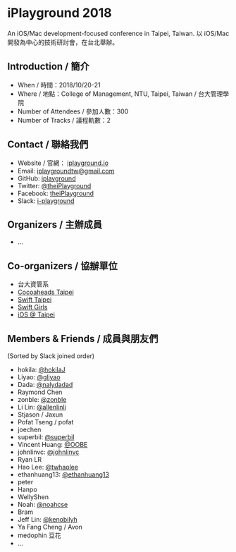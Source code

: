 # iPlayground 2018

An iOS/Mac development-focused conference in Taipei, Taiwan. 以 iOS/Mac 開發為中心的技術研討會，在台北舉辦。

## Introduction / 簡介

* When / 時間：2018/10/20-21
* Where / 地點：College of Management, NTU, Taipei, Taiwan / 台大管理學院
* Number of Attendees / 參加人數：300
* Number of Tracks / 議程軌數：2

## Contact / 聯絡我們
* Website / 官網： [iplayground.io](https://iplayground.io)
* Email: [iplaygroundtw@gmail.com](mailto:iplaygroundtw@gmail.com)
* GitHub: [iplayground](https://github.com/iplayground)
* Twitter: [@theiPlayground](https://twitter.com/theiPlayground)
* Facebook: [theiPlayground](https://www.facebook.com/theiPlayground/)
* Slack: [i-playground](https://i-playground.slack.com)

## Organizers / 主辦成員

* ...

## Co-organizers / 協辦單位

* 台大資管系
* [Cocoaheads Taipei](https://www.facebook.com/groups/cocoaheads.taipei/)
* [Swift Taipei](https://www.facebook.com/groups/1441447606106488/)
* [Swift Girls](https://www.facebook.com/groups/1260405513988915/)
* [iOS @ Taipei](https://www.facebook.com/groups/ios.taipei/)

## Members & Friends / 成員與朋友們

(Sorted by Slack joined order)

* hokila: [@hokilaJ](https://twitter.com/hokilaJ)
* Liyao: [@gliyao](https://twitter.com/gliyao)
* Dada: [@nalydadad](https://twitter.com/nalydadad) 
* Raymond Chen
* zonble: [@zonble](https://twitter.com/zonble)
* Li Lin: [@allenlinli](https://twitter.com/allenlinli)
* Stjason / Jaxun
* Pofat Tseng / pofat
* joechen
* superbil: [@superbil](https://twitter.com/superbil)
* Vincent Huang: [@OOBE](https://twitter.com/OOBE)
* johnlinvc: [@johnlinvc](https://twitter.com/johnlinvc)
* Ryan LR
* Hao Lee: [@twhaolee](https://twitter.com/twhaolee)
* ethanhuang13: [@ethanhuang13](https://twitter.com/ethanhuang13)
* peter
* Hanpo
* WellyShen
* Noah: [@noahcse](https://twitter.com/noahcse)
* Bram
* Jeff Lin: [@kenobilyh](https://twitter.com/kenobilyh)
* Ya Fang Cheng / Avon
* medophin 豆花
* ...
